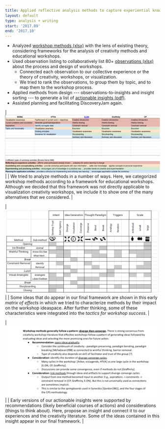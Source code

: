```yaml
---
title: Applied reflective analysis methods to capture experiential knowledge.
layout: default
type: analysis + writing
start: '2017.09'
end: '2017.10'
---
```

- Analyzed [workshop methods (xlsx)] with the lens of existing theory, considering frameworks for the analysis of creativity methods and educational workshops.
- Used observation listing to collaboratively list 80+ [observations (xlsx)] about the process and design of workshops.
  - Connected each observation to our collective experience or the theory of creativity, workshops, or visualization.
  - We tried to rank the observations, to group them by topic, and to map them to the workshop process.
- Applied methods from design --- observations-to-insights and insight sorting --- to generate a list of [actionable insights (pdf)].
- Assisted planning and facilitating DiscoveryJam again.

| ![summary](../assets/documents/2017.09-methods-summary.png) |
| We tried to analyze methods in a number of ways. Here, we categorized workshop methods according to a framework for educational workshops. Although we decided that this framework was not directly applicable to visualization creativity workshops, we include it to show one of the many alternatives that we considered. |


| ![matrix](../assets/documents/2017.10-matrix-of-effects.png) |
| Some ideas that do appear in our final framework are shown in this early _matrix of effects_ in which we tried to characterize methods by their impact on the workshop ideaspace. After further thinking, some of these characteristics were integrated into the _tactics for workshop success_. |

| ![diverge-converge](../assets/documents/2017.10-diverge-converge.png) |
| Early versions of our actionable insights were supported by recommendations (likely beneficial courses of actions) and considerations (things to think about). Here, propose an insight and connect it to our experiences and the creativity literature. Some of the ideas contained in this insight appear in our final framework. |

[observations (xlsx)]: ../assets/documents/2017.09-observations.xlsx

[actionable insights (pdf)]: ../assets/documents/2017.09-insights-from-observations.pdf

[workshop methods (xlsx)]: ../assets/documents/2017.09-workshop-method-analysis.xlsx
